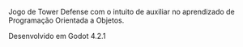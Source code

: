 Jogo de Tower Defense com o intuito de auxiliar no aprendizado de Programação Orientada a Objetos.

Desenvolvido em Godot 4.2.1
